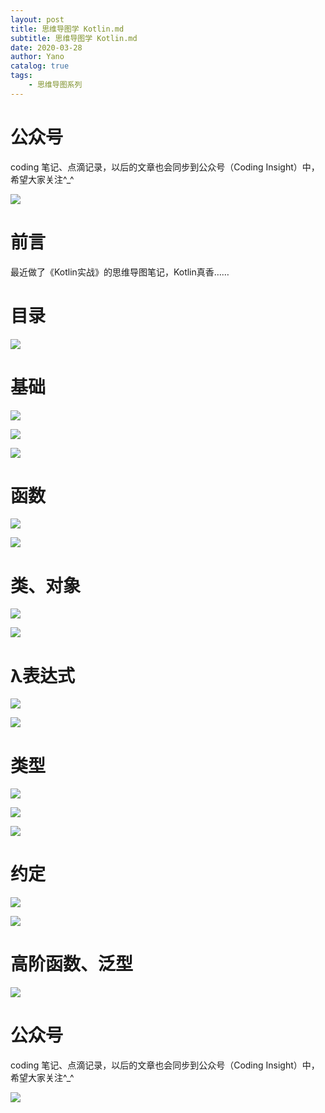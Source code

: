 ```yaml
---
layout: post
title: 思维导图学 Kotlin.md
subtitle: 思维导图学 Kotlin.md
date: 2020-03-28
author: Yano
catalog: true
tags:
    - 思维导图系列
---
```


# 公众号

coding 笔记、点滴记录，以后的文章也会同步到公众号（Coding Insight）中，希望大家关注^_^

![](http://yano.oss-cn-beijing.aliyuncs.com/2019-07-29-qrcode_for_gh_a26ce4572791_258.jpg)


# 前言

最近做了《Kotlin实战》的思维导图笔记，Kotlin真香……

# 目录

![](http://yano.oss-cn-beijing.aliyuncs.com/2020-03-28-060247.png)

# 基础

![](http://yano.oss-cn-beijing.aliyuncs.com/2020-03-28-060407.png)

![](http://yano.oss-cn-beijing.aliyuncs.com/2020-03-28-060441.png)

![](http://yano.oss-cn-beijing.aliyuncs.com/2020-03-28-060513.png)

# 函数

![](http://yano.oss-cn-beijing.aliyuncs.com/2020-03-28-060537.png)

![](http://yano.oss-cn-beijing.aliyuncs.com/2020-03-28-060600.png)

# 类、对象

![](http://yano.oss-cn-beijing.aliyuncs.com/2020-03-28-060632.png)

![](http://yano.oss-cn-beijing.aliyuncs.com/2020-03-28-060647.png)

# λ表达式

![](http://yano.oss-cn-beijing.aliyuncs.com/2020-03-28-060722.png)

![](http://yano.oss-cn-beijing.aliyuncs.com/2020-03-28-060810.png)

# 类型

![](http://yano.oss-cn-beijing.aliyuncs.com/2020-03-28-060836.png)

![](http://yano.oss-cn-beijing.aliyuncs.com/2020-03-28-060915.png)

![](http://yano.oss-cn-beijing.aliyuncs.com/2020-03-28-060934.png)

# 约定

![](http://yano.oss-cn-beijing.aliyuncs.com/2020-03-28-061004.png)

![](http://yano.oss-cn-beijing.aliyuncs.com/2020-03-28-061027.png)

# 高阶函数、泛型

![](http://yano.oss-cn-beijing.aliyuncs.com/2020-03-28-061044.png)

# 公众号

coding 笔记、点滴记录，以后的文章也会同步到公众号（Coding Insight）中，希望大家关注^_^

![](http://yano.oss-cn-beijing.aliyuncs.com/2019-07-29-qrcode_for_gh_a26ce4572791_258.jpg)
